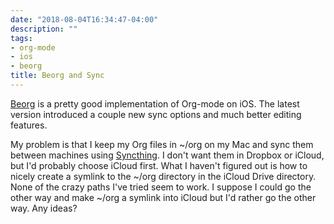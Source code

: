 ```yaml
---
date: "2018-08-04T16:34:47-04:00"
description: ""
tags:
- org-mode
- ios
- beorg
title: Beorg and Sync
---
```


[Beorg](https://beorgapp.com) is a pretty good implementation of Org-mode on iOS. The latest version
introduced a couple new sync options and much better editing features.

My problem is that I keep my Org files in ~/org on my Mac and sync them between
machines using [Syncthing](https://syncthing.net). I don't want them in Dropbox
or iCloud, but I'd probably choose iCloud first. What I haven't figured out is
how to nicely create a symlink to the ~/org directory in the iCloud Drive directory. None
of the crazy paths I've tried seem to work. I suppose I could go the other way
and make ~/org a symlink into iCloud but I'd rather go the other way. Any ideas?
